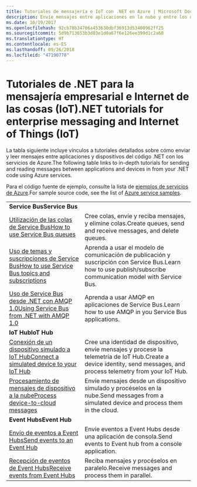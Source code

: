 ```yaml
---
title: Tutoriales de mensajería e IoT con .NET en Azure | Microsoft Docs
description: Envíe mensajes entre aplicaciones en la nube y entre los dispositivos y la nube con .NET y los servicios de Azure.
ms.date: 10/19/2017
ms.openlocfilehash: 92cb78b34706a453630dbf36913d53400962ff25
ms.sourcegitcommit: 5d9b713653b3d03e1d0a67f6e126ee399d1c2a60
ms.translationtype: HT
ms.contentlocale: es-ES
ms.lasthandoff: 09/26/2018
ms.locfileid: "47190778"
---
```

# <a name="net-tutorials-for-enterprise-messaging-and-internet-of-things-iot"></a><span data-ttu-id="4094a-103">Tutoriales de .NET para la mensajería empresarial e Internet de las cosas (IoT)</span><span class="sxs-lookup"><span data-stu-id="4094a-103">.NET tutorials for enterprise messaging and Internet of Things (IoT)</span></span>

<span data-ttu-id="4094a-104">La tabla siguiente incluye vínculos a tutoriales detallados sobre cómo enviar y leer mensajes entre aplicaciones y dispositivos del código .NET con los servicios de Azure.</span><span class="sxs-lookup"><span data-stu-id="4094a-104">The following table links to in-depth tutorials for sending and reading messages between applications and devices in from your .NET code using Azure services.</span></span>

<span data-ttu-id="4094a-105">Para el código fuente de ejemplo, consulte la lista de [ejemplos de servicios de Azure](https://azure.microsoft.com/resources/samples/?platform=dotnet).</span><span class="sxs-lookup"><span data-stu-id="4094a-105">For sample source code, see the list of [Azure service samples](https://azure.microsoft.com/resources/samples/?platform=dotnet).</span></span>


| | |
|---|---|
| <span data-ttu-id="4094a-106">**Service Bus**</span><span class="sxs-lookup"><span data-stu-id="4094a-106">**Service Bus**</span></span> | |
| <span data-ttu-id="4094a-107">[Utilización de las colas de Service Bus][1]</span><span class="sxs-lookup"><span data-stu-id="4094a-107">[How to use Service Bus queues][1]</span></span> | <span data-ttu-id="4094a-108">Cree colas, envíe y reciba mensajes, y elimine colas.</span><span class="sxs-lookup"><span data-stu-id="4094a-108">Create queues, send and receive messages, and delete queues.</span></span> | 
| <span data-ttu-id="4094a-109">[Uso de temas y suscripciones de Service Bus][2]</span><span class="sxs-lookup"><span data-stu-id="4094a-109">[How to use Service Bus topics and subscriptions][2]</span></span> | <span data-ttu-id="4094a-110">Aprenda a usar el modelo de comunicación de publicación y suscripción con Service Bus.</span><span class="sxs-lookup"><span data-stu-id="4094a-110">Learn how to use publish/subscribe communication model with Service Bus.</span></span>
| <span data-ttu-id="4094a-111">[Uso de Service Bus desde .NET con AMQP 1.0][3]</span><span class="sxs-lookup"><span data-stu-id="4094a-111">[Using Service Bus from .NET with AMQP 1.0][3]</span></span> | <span data-ttu-id="4094a-112">Aprenda a usar AMQP en aplicaciones de Service Bus.</span><span class="sxs-lookup"><span data-stu-id="4094a-112">Learn how to use AMQP in you Service Bus applications.</span></span>
|<span data-ttu-id="4094a-113">**IoT Hub**</span><span class="sxs-lookup"><span data-stu-id="4094a-113">**IoT Hub**</span></span>|
| <span data-ttu-id="4094a-114">[Conexión de un dispositivo simulado a IoT Hub][4]</span><span class="sxs-lookup"><span data-stu-id="4094a-114">[Connect a simulated device to your IoT Hub][4]</span></span> | <span data-ttu-id="4094a-115">Cree una identidad de dispositivo, envíe mensajes y procese la telemetría de IoT Hub.</span><span class="sxs-lookup"><span data-stu-id="4094a-115">Create a device identity, send messages, and process telemetry from your IoT Hub.</span></span> |   
| <span data-ttu-id="4094a-116">[Procesamiento de mensajes de dispositivo a la nube][5]</span><span class="sxs-lookup"><span data-stu-id="4094a-116">[Process device-to-cloud messages][5]</span></span> | <span data-ttu-id="4094a-117">Envíe mensajes desde un dispositivo simulado y procéselos en la nube.</span><span class="sxs-lookup"><span data-stu-id="4094a-117">Send messages from a simulated device and process them in the cloud.</span></span> |
|<span data-ttu-id="4094a-118">**Event Hubs**</span><span class="sxs-lookup"><span data-stu-id="4094a-118">**Event Hub**</span></span>|
| <span data-ttu-id="4094a-119">[Envío de eventos a Event Hubs][6]</span><span class="sxs-lookup"><span data-stu-id="4094a-119">[Send events to an Event Hub][6]</span></span> | <span data-ttu-id="4094a-120">Envíe eventos a Event Hubs desde una aplicación de consola.</span><span class="sxs-lookup"><span data-stu-id="4094a-120">Send events to Event hub from a console application.</span></span>
| <span data-ttu-id="4094a-121">[Recepción de eventos de Event Hubs][7]</span><span class="sxs-lookup"><span data-stu-id="4094a-121">[Receive events from Event Hubs][7]</span></span> | <span data-ttu-id="4094a-122">Reciba mensajes y procéselos en paralelo.</span><span class="sxs-lookup"><span data-stu-id="4094a-122">Receive messages and process them in parallel.</span></span>


[1]: /azure/service-bus-messaging/service-bus-dotnet-get-started-with-queues
[2]: /azure/service-bus-messaging/service-bus-dotnet-how-to-use-topics-subscriptions
[3]: /azure/service-bus-messaging/service-bus-amqp-dotnet
[4]: /azure/iot-hub/iot-hub-csharp-csharp-getstarted
[5]: /azure/iot-hub/iot-hub-csharp-csharp-process-d2c
[6]: /azure/event-hubs/event-hubs-dotnet-standard-getstarted-send
[7]: /azure/event-hubs/event-hubs-dotnet-standard-getstarted-receive-eph


